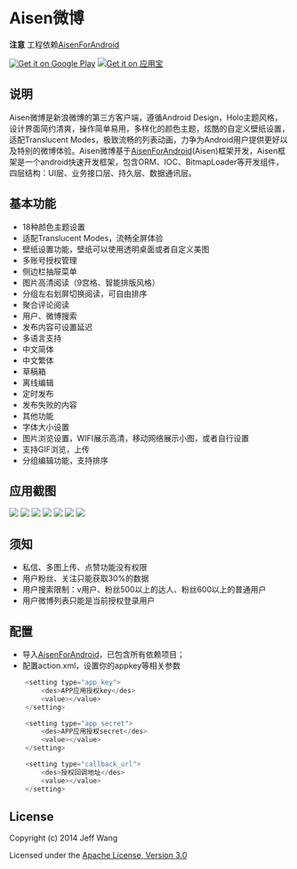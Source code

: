 # Aisen微博

**注意** 工程依赖[AisenForAndroid](https://github.com/wangdan/AisenForAndroid)

[![Get it on Google Play](http://www.android.com/images/brand/get_it_on_play_logo_small.png)](http://play.google.com/store/apps/details?id=org.aisen.weibo.sina) [![Get it on 应用宝](http://ww1.sinaimg.cn/large/94389574gw1el706ontuxj203u019q2r.jpg)](http://android.myapp.com/myapp/detail.htm?apkName=org.aisen.weibo.sina) 


## 说明
Aisen微博是新浪微博的第三方客户端，遵循Android Design，Holo主题风格，设计界面简约清爽，操作简单易用，多样化的颜色主题，炫酷的自定义壁纸设置，适配Translucent Modes，极致流畅的列表动画，力争为Android用户提供更好以及特别的微博体验。Aisen微博基于[AisenForAndroid](https://github.com/wangdan/AisenForAndroid)(Aisen)框架开发，Aisen框架是一个android快速开发框架，包含ORM、IOC、BitmapLoader等开发组件，四层结构：UI层、业务接口层、持久层、数据通讯层。

## 基本功能
 
 * 18种颜色主题设置
 * 适配Translucent Modes，流畅全屏体验
 * 壁纸设置功能，壁纸可以使用透明桌面或者自定义美图
 * 多账号授权管理
 * 侧边栏抽屉菜单
 * 图片高清阅读（9宫格、智能排版风格）
 * 分组左右划屏切换阅读，可自由排序
 * 聚合评论阅读
 * 用户、微博搜索
 * 发布内容可设置延迟
 * 多语言支持
  * 中文简体
  * 中文繁体
 * 草稿箱
  * 离线编辑
  * 定时发布
  * 发布失败的内容
 * 其他功能
  * 字体大小设置
  * 图片浏览设置，WIFI展示高清，移动网络展示小图，或者自行设置
  * 支持GIF浏览，上传
  * 分组编辑功能，支持排序

## 应用截图

![](https://github.com/wangdan/AisenWeiBo/raw/master/resource/device-2014-10-29-224027.jpg) 
![](https://github.com/wangdan/AisenWeiBo/raw/master/resource/device-2014-10-29-225600.jpg) 
![](https://github.com/wangdan/AisenWeiBo/raw/master/resource/device-2014-10-29-224214.jpg) 
![](https://github.com/wangdan/AisenWeiBo/raw/master/resource/device-2014-10-29-224353.jpg) 
![](https://github.com/wangdan/AisenWeiBo/raw/master/resource/device-2014-10-29-225042.jpg) 
![](https://github.com/wangdan/AisenWeiBo/raw/master/resource/device-2014-10-29-224525.jpg) 
![](https://github.com/wangdan/AisenWeiBo/raw/master/resource/device-2014-10-29-224543.jpg)  

## 须知
 * 私信、多图上传、点赞功能没有权限
 * 用户粉丝、关注只能获取30%的数据
 * 用户搜索限制：v用户、粉丝500以上的达人、粉丝600以上的普通用户
 * 用户微博列表只能是当前授权登录用户

## 配置
 * 导入[AisenForAndroid](https://github.com/wangdan/AisenForAndroid)，已包含所有依赖项目；
 * 配置action.xml，设置你的appkey等相关参数
```java	
	<setting type="app_key">
		<des>APP应用授权key</des>
		<value></value>
	</setting>

	<setting type="app_secret">
		<des>APP应用授权secret</des>
		<value></value>
	</setting>

	<setting type="callback_url">
		<des>授权回调地址</des>
		<value></value>
	</setting>
```

## License

Copyright (c) 2014 Jeff Wang

Licensed under the [Apache License, Version 3.0](http://opensource.org/licenses/GPL-3.0)


